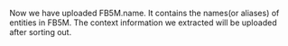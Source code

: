 Now we have uploaded FB5M.name. It contains the names(or aliases) of entities in FB5M. The context information we extracted will be uploaded after sorting out.
